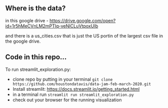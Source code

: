 ## Where is the data?

in this google drive - https://drive.google.com/open?id=1r5hMeCVnLM2mPTlq-veNICLuVtpoxUIb

and there is a us_cities.csv that is just the US portin of the largest csv file in the google drive. 

## Code in this repo...

To run streamlit_exploration.py: 
- clone repo by putting in your terminal `git clone https://github.com/houstondatavis/data-jam-feb-march-2020.git`
- Install streamlit: https://docs.streamlit.io/getting_started.html
- in a terminal run `streamlit run streamlit_exploration.py`
- check out your browser for the running visualization
